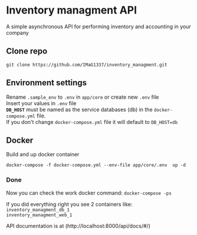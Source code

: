 # Inventory managment API
A simple asynchronous API for performing inventory and accounting in your company

## Clone repo
```
git clone https://github.com/IMaG1337/inventory_managment.git
```
## Environment settings

Rename ```.sample_env``` to ```.env``` in ```app/core``` or create new ```.env``` file <br /> 
Insert your values in ```.env``` file <br />
**```DB_HOST```** must be named as the service databases (db) in the ```docker-compose.yml``` file.<br /> 
If you don't change ```docker-compose.yml``` file it will default to ```DB_HOST=db```

## Docker

Build and up docker container 

```
docker-compose -f docker-compose.yml --env-file app/core/.env  up -d
```

### Done
Now you can check the work docker command: ``` docker-compose -ps ```

If you did everything right you see 2 containers like: <br />
    ```inventory_managment_db_1```<br />    ```inventory_managment_web_1```

API documentation is at (http://localhost:8000/api/docs/#/)
